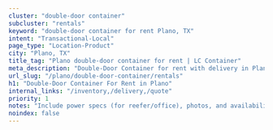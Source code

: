 ```yaml
---
cluster: "double-door container"
subcluster: "rentals"
keyword: "double-door container for rent Plano, TX"
intent: "Transactional-Local"
page_type: "Location-Product"
city: "Plano, TX"
title_tag: "Plano double-door container for rent | LC Container"
meta_description: "Double-Door Container for rent with delivery in Plano, TX. LC Container — local Since 2003. Get pricing today."
url_slug: "/plano/double-door-container/rentals"
h1: "Double-Door Container For Rent in Plano"
internal_links: "/inventory,/delivery,/quote"
priority: 1
notes: "Include power specs (for reefer/office), photos, and availability."
noindex: false
---
```


<!-- TODO: Add unique city/inventory copy, images, and internal links here. -->
